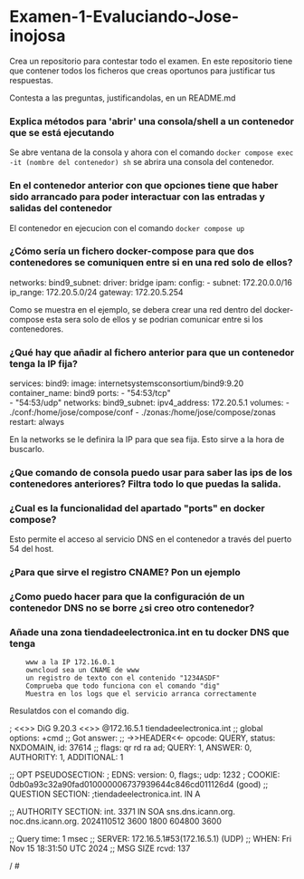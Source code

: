 # Examen-1-Evaluciando-Jose-inojosa


Crea un repositorio para contestar todo el examen. En este repositorio tiene que contener todos los ficheros que creas oportunos para justificar tus respuestas.

Contesta a las preguntas, justificandolas, en un README.md

### Explica métodos para 'abrir' una consola/shell a un contenedor que se está ejecutando

Se abre ventana de la consola y  ahora con el comando `docker compose exec -it (nombre del contenedor) sh` se abrira una consola del contenedor.

### En el contenedor anterior con que opciones tiene que haber sido arrancado para poder interactuar con las entradas y salidas del contenedor


El contenedor en ejecucion con el comando `docker compose up`

### ¿Cómo sería un fichero docker-compose para que dos contenedores se comuniquen entre si en una red solo de ellos?
networks:
  bind9_subnet:
    driver: bridge
    ipam:
      config:
        - subnet: 172.20.0.0/16
          ip_range: 172.20.5.0/24
          gateway: 172.20.5.254

Como se muestra en el ejemplo, se debera crear una red dentro del docker-compose esta sera solo de ellos y se podrian comunicar entre si los contenedores.
    
### ¿Qué hay que añadir al fichero anterior para que un contenedor tenga la IP fija?

services:
  bind9:
    image: internetsystemsconsortium/bind9:9.20 
    container_name: bind9
    ports:
      - "54:53/tcp"  
      - "54:53/udp" 
    networks:
      bind9_subnet:
        ipv4_address: 172.20.5.1
    volumes:
      - ./conf:/home/jose/compose/conf 
      - ./zonas:/home/jose/compose/zonas
    restart: always

En la networks se le definira la IP para que sea fija. Esto sirve a la hora de buscarlo.


### ¿Que comando de consola puedo usar para saber las ips de los contenedores anteriores? Filtra todo lo que puedas la salida.
    
### ¿Cual es la funcionalidad del apartado "ports" en docker compose?

Esto permite el acceso al servicio DNS en el contenedor a través del puerto 54 del host.
    
### ¿Para que sirve el registro CNAME? Pon un ejemplo
    
### ¿Como puedo hacer para que la configuración de un contenedor DNS no se borre  ¿si creo otro contenedor?

### Añade una zona tiendadeelectronica.int en tu docker DNS que tenga

        www a la IP 172.16.0.1
        owncloud sea un CNAME de www
        un registro de texto con el contenido "1234ASDF"
        Comprueba que todo funciona con el comando "dig"
        Muestra en los logs que el servicio arranca correctamente

Resulatdos con el comando dig.

; <<>> DiG 9.20.3 <<>> @172.16.5.1 tiendadeelectronica.int
;; global options: +cmd
;; Got answer:
;; ->>HEADER<<- opcode: QUERY, status: NXDOMAIN, id: 37614
;; flags: qr rd ra ad; QUERY: 1, ANSWER: 0, AUTHORITY: 1, ADDITIONAL: 1

;; OPT PSEUDOSECTION:
; EDNS: version: 0, flags:; udp: 1232
; COOKIE: 0db0a93c32a90fad010000006737939644c846cd011126d4 (good)
;; QUESTION SECTION:
;tiendadeelectronica.int.	IN	A

;; AUTHORITY SECTION:
int.			3371	IN	SOA	sns.dns.icann.org. noc.dns.icann.org. 2024110512 3600 1800 604800 3600

;; Query time: 1 msec
;; SERVER: 172.16.5.1#53(172.16.5.1) (UDP)
;; WHEN: Fri Nov 15 18:31:50 UTC 2024
;; MSG SIZE  rcvd: 137

/ # 

